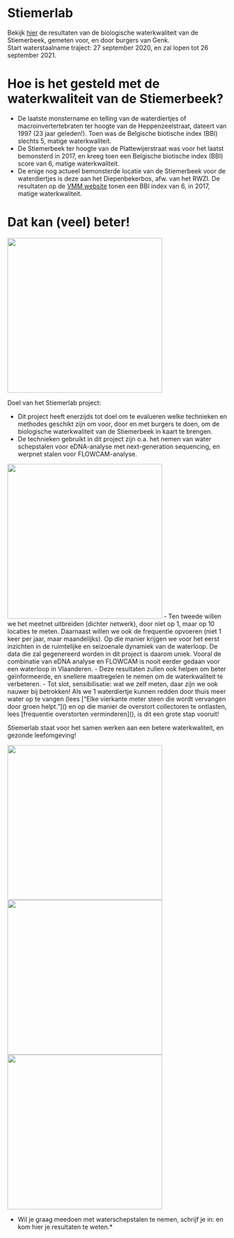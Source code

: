 # Stiemerlab
Bekijk [hier](https://sofie8.github.io/Stiemerlab/Chartsmap_2020-10-15.html) de resultaten van de biologische waterkwaliteit van de Stiemerbeek, gemeten voor, en door burgers van Genk.  
Start waterstaalname traject: 27 september 2020, en zal lopen tot 26 september 2021.

# Hoe is het gesteld met de waterkwaliteit van de Stiemerbeek?  
- De laatste monstername en telling van de waterdiertjes of macroinvertertebraten ter hoogte van de Heppenzeelstraat, dateert van 1997 (23 jaar geleden!). Toen was de Belgische biotische index (BBI) slechts 5, matige waterkwaliteit.  
- De Stiemerbeek ter hoogte van de Plattewijerstraat was voor het laatst bemonsterd in 2017, en kreeg toen een Belgische biotische index (BBI) score van 6, matige waterkwaliteit.
- De  enige nog actueel bemonsterde locatie van de Stiemerbeek voor de waterdiertjes is deze aan het Diepenbekerbos, afw. van het RWZI. De resultaten op de [VMM website](http://geoloket.vmm.be/Geoviews/) tonen een BBI index van 6, in 2017, matige waterkwaliteit.

# Dat kan (veel) beter!  
<img src="https://www.pacb.com/wp-content/uploads/2020-Microbial-Genomics-SMRT-Grant-Featured-Image-768x512.jpg" width="350px">  

Doel van het Stiemerlab project:
- Dit project heeft enerzijds tot doel om te evalueren welke technieken en methodes geschikt zijn om voor, door en met burgers te doen, om de biologische waterkwaliteit van de Stiemerbeek in kaart te brengen.  
- De technieken gebruikt in dit project zijn o.a. het nemen van water schepstalen voor eDNA-analyse met next-generation sequencing, en werpnet stalen voor FLOWCAM-analyse.
<img src="https://pa1.narvii.com/6112/577c0d73d2c85a41039cebfbae3bedb1701cb3f7_hq.gif" width="350px">
- Ten tweede willen we het meetnet uitbreiden (dichter netwerk), door niet op 1, maar op 10 locaties te meten. Daarnaast willen we ook de frequentie opvoeren (niet 1 keer per jaar, maar maandelijks). Op die manier krijgen we voor het eerst inzichten in de ruimtelijke en seizoenale dynamiek van de waterloop. De data die zal gegenereerd worden in dit project is daarom uniek. Vooral de combinatie van eDNA analyse en FLOWCAM is nooit eerder gedaan voor een waterloop in Vlaanderen.   
- Deze resultaten zullen ook helpen om beter geïnformeerde, en snellere maatregelen te nemen om de waterkwaliteit te verbeteren.   
- Tot slot, sensibilisatie: wat we zelf meten, daar zijn we ook nauwer bij betrokken! Als we 1 waterdiertje kunnen redden door thuis meer water op te vangen (lees [“Elke vierkante meter steen die wordt vervangen door groen helpt.”]() en op die manier de overstort collectoren te ontlasten, lees [frequentie overstorten verminderen](), is dit een grote stap vooruit!  

Stiemerlab staat voor het samen werken aan een betere waterkwaliteit, en gezonde leefomgeving!

<img src="https://www.pacb.com/wp-content/uploads/2020-Microbial-Genomics-SMRT-Grant-Featured-Image-768x512.jpg" width="350px"> 
<img src="https://www.pacb.com/wp-content/uploads/2020-Microbial-Genomics-SMRT-Grant-Featured-Image-768x512.jpg" width="350px"> 
<img src="https://www.pacb.com/wp-content/uploads/2020-Microbial-Genomics-SMRT-Grant-Featured-Image-768x512.jpg" width="350px"> 

* Wil je graag meedoen met waterschepstalen te nemen, schrijf je in:  en kom hier je resultaten te weten.*
